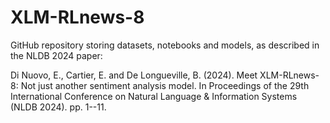 # XLM-RLnews-8
GitHub repository storing datasets, notebooks and models, as described in the NLDB 2024 paper:

Di Nuovo, E., Cartier, E. and De Longueville, B. (2024). Meet XLM-RLnews-8: Not just another sentiment analysis model. In Proceedings of the 29th International Conference on Natural Language & Information Systems (NLDB 2024). pp. 1--11.



